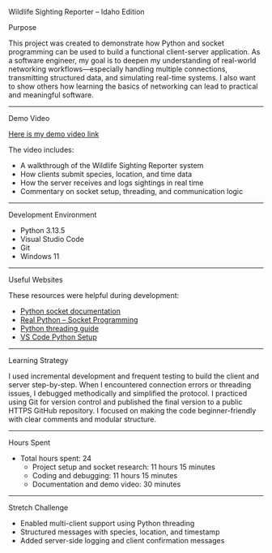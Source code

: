  Wildlife Sighting Reporter – Idaho Edition

 Purpose

This project was created to demonstrate how Python and socket programming can be used to build a functional client-server application. As a software engineer, my goal is to deepen my understanding of real-world networking workflows—especially handling multiple connections, transmitting structured data, and simulating real-time systems. I also want to show others how learning the basics of networking can lead to practical and meaningful software.

---

Demo Video

[Here is my demo video link](https://youtu.be/_wPD7fD-2Mg)

The video includes:
- A walkthrough of the Wildlife Sighting Reporter system
- How clients submit species, location, and time data
- How the server receives and logs sightings in real time
- Commentary on socket setup, threading, and communication logic

---

 Development Environment

- Python 3.13.5
- Visual Studio Code 
- Git
- Windows 11

---

 Useful Websites

These resources were helpful during development:

* [Python socket documentation](https://docs.python.org/3/library/socket.html)
* [Real Python – Socket Programming](https://realpython.com/python-sockets/)
* [Python threading guide](https://docs.python.org/3/library/threading.html)
* [VS Code Python Setup](https://code.visualstudio.com/docs/python/python-tutorial)

---

 Learning Strategy

I used incremental development and frequent testing to build the client and server step-by-step. When I encountered connection errors or threading issues, I debugged methodically and simplified the protocol. I practiced using Git for version control and published the final version to a public HTTPS GitHub repository. I focused on making the code beginner-friendly with clear comments and modular structure.

---

 Hours Spent

- Total hours spent: 24
  - Project setup and socket research: 11 hours 15 minutes
  - Coding and debugging: 11 hours 15 minutes
  - Documentation and demo video: 30 minutes

---

 Stretch Challenge

- Enabled multi-client support using Python threading
- Structured messages with species, location, and timestamp
- Added server-side logging and client confirmation messages





